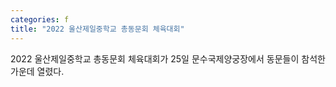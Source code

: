 ```yaml
---
categories: f
title: "2022 울산제일중학교 총동문회 체육대회"
---
```

2022 울산제일중학교 총동문회 체육대회가 25일 문수국제양궁장에서 동문들이 참석한 가운데 열렸다.